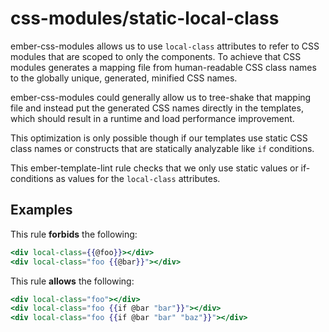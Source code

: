 # css-modules/static-local-class

ember-css-modules allows us to use `local-class` attributes to refer to
CSS modules that are scoped to only the components. To achieve that CSS
modules generates a mapping file from human-readable CSS class names to
the globally unique, generated, minified CSS names.

ember-css-modules could generally allow us to tree-shake that mapping file
and instead put the generated CSS names directly in the templates, which should
result in a runtime and load performance improvement.

This optimization is only possible though if our templates use static CSS
class names or constructs that are statically analyzable like `if` conditions.

This ember-template-lint rule checks that we only use static values or
if-conditions as values for the `local-class` attributes.


## Examples

This rule **forbids** the following:

```hbs
<div local-class={{@foo}}></div>
<div local-class="foo {{@bar}}"></div>
```

This rule **allows** the following:

```hbs
<div local-class="foo"></div>
<div local-class="foo {{if @bar "bar"}}"></div>
<div local-class="foo {{if @bar "bar" "baz"}}"></div>
```
